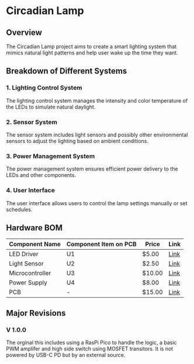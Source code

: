 # Circadian Lamp

## Overview
The Circadian Lamp project aims to create a smart lighting system that mimics natural light patterns and help user wake up the time they want.
## Breakdown of Different Systems
### 1. Lighting Control System
The lighting control system manages the intensity and color temperature of the LEDs to simulate natural daylight.

### 2. Sensor System
The sensor system includes light sensors and possibly other environmental sensors to adjust the lighting based on ambient conditions.

### 3. Power Management System
The power management system ensures efficient power delivery to the LEDs and other components.

### 4. User Interface
The user interface allows users to control the lamp settings manually or set schedules.

## Hardware BOM
| Component Name | Component Item on PCB | Price | Link |
|----------------|------------------------|-------|------|
| LED Driver     | U1                     | $5.00 | [Link](http://example.com) |
| Light Sensor   | U2                     | $2.50 | [Link](http://example.com) |
| Microcontroller| U3                     | $10.00| [Link](http://example.com) |
| Power Supply   | U4                     | $8.00 | [Link](http://example.com) |
| PCB            | -                      | $15.00| [Link](http://example.com) |

## Major Revisions
### V 1.0.0
The orginal this includes using a RasPi Pico to handle the logic, a basic PWM amplifer and high side switch using MOSFET transitors. It is not powered by USB-C PD but by an external source. 